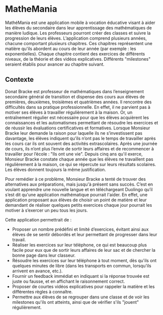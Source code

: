 # MatheMania
MathéMania est une application mobile à vocation éducative visant à aider les élèves du secondaire dans leur apprentissage des mathématiques de manière ludique. Les professeurs pourront créer des classes et suivre la progression de leurs élèves. L’application comprend plusieurs années, chacune comportant plusieurs chapitres. Ces chapitres représentent une matière qu'ils abordent au cours de leur année (par exemple : les exponentielles). Chaque chapitre contient des exercices de différents niveaux, de la théorie et des vidéos explicatives. Différents "milestones" seraient établis pour avancer au chapitre suivant.

## Contexte

Donat Bracke est professeur de mathématiques dans l’enseignement secondaire général de transition et dispense des cours aux élèves de premières, deuxièmes, troisièmes et quatrièmes années. Il rencontre des difficultés dans sa pratique professionnelle. En effet, il ne parvient pas à motiver ses élèves à travailler régulièrement à la maison. Or, un entraînement régulier est nécessaire pour que les élèves acquièrent les connaissances et les automatismes permettant de résoudre les exercices et de réussir les évaluations certificatives et formatives. Lorsque Monsieur Bracke leur demande la raison pour laquelle ils ne s’investissent pas davantage, les élèves indiquent qu’ils n’ont pas le temps de travailler après les cours car ils ont souvent des activités extrascolaires. Après une journée de cours, ils n’ont plus l’envie de sortir leurs affaires et de recommencer à travailler pour l’école : "Ils ont une vie". Depuis cinq ans qu'il exerce, Monsieur Bracke constate chaque année que les élèves ne travaillent pas régulièrement à la maison, ce qui se répercute sur leurs résultats scolaires. Les élèves donnent toujours la même justification.

Pour remédier à ce problème, Monsieur Bracke a tenté de trouver des alternatives aux préparations, mais jusqu'à présent sans succès. C’est en voulant apprendre une nouvelle langue et en téléchargeant Duolingo qu’il s’est dit qu'une application mathématique pourrait l'aider. En effet, une application proposant aux élèves de choisir un point de matière et leur demandant de réaliser quelques petits exercices chaque jour pourrait les motiver à s’exercer un peu tous les jours.

Cette application permettrait de :
- Proposer un nombre prédéfini et limité d’exercices, évitant ainsi aux élèves de se sentir débordés et leur permettant de progresser dans leur travail.
- Réaliser les exercices sur leur téléphone, ce qui est beaucoup plus facile pour eux que de sortir leurs affaires de leur sac et de chercher la bonne page dans leur classeur.
- Résoudre les exercices sur leur téléphone à tout moment, dès qu'ils ont quelques minutes de libre (dans les transports en commun, lorsqu'ils arrivent en avance, etc.).
- Fournir un feedback immédiat en indiquant si la réponse trouvée est juste ou fausse, et en affichant le raisonnement correct.
- Proposer de courtes vidéos explicatives pour rappeler la matière et les différentes règles à connaître.
- Permettre aux élèves de se regrouper dans une classe et de voir les milestones qu'ils ont atteints, ainsi que de vérifier s'ils "jouent" régulièrement.
